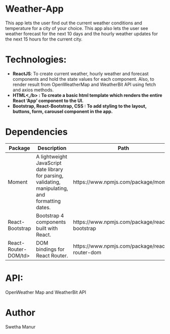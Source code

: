 # Weather-App
This app lets the user find out the current weather conditions and temperature for a city of your choice. This app also lets the user see weather forecast for the next 10 days and the hourly weather updates for the next 15 hours for the current city. 

# Technologies:
<ul>
<li><b>ReactJS</b>: To create current weather, hourly weather and forecast components and hold the state values for each component. Also, to render result from OpenWeatherMap and WeatherBit API using fetch and axios methods.</li>
<li><b>HTML<,/b> : To create a basic html template which renders the entire React ‘App’ component to the UI.</li>
<li> <b>Bootstrap, React-Bootstrap, CSS </b>: To add styling to the layout, buttons, form, carousel component in the app.</b>
</ul>

# Dependencies 
<table>
  <thead>
    <tr>
      <th>Package</th>
      <th>Description</th>
      <th>Path</th>
    </tr> 
  </thead>
  <tbody> 
    <tr>
      <td>Moment</td>
      <td>A lightweight JavaScript date library for parsing, validating, manipulating, and formatting dates.</td>
      <td>https://www.npmjs.com/package/moment</td>
    </tr> 
    <tr>
      <td>React-Bootstrap</td>
      <td>Bootstrap 4 components built with React.</td>
      <td>https://www.npmjs.com/package/react-bootstrap</td>
    </tr> 
    <tr>
      <td>React-Router-DOM/td>
      <td>DOM bindings for React Router.</td>
      <td>https://www.npmjs.com/package/react-router-dom</td>
    </tr> 
  </tbody> 
<table>  

# API:
OpenWeather Map and WeatherBit API

# Author
Swetha Manur
